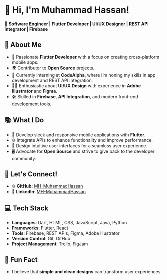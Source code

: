 # 👋 Hi, I'm Muhammad Hassan! 

🎯 **Software Engineer | Flutter Developer | UI/UX Designer | REST API Integrator | Firebase**

## 🚀 About Me
- 🌟 Passionate **Flutter Developer** with a focus on creating cross-platform mobile apps.
- 🌍 Contributor to **Open Source** projects.
- 🌱 Currently interning at **CodeAlpha**, where I’m honing my skills in app development and REST API integration.
- 🧑‍🎨 Enthusiastic about **UI/UX Design** with experience in **Adobe Illustrator** and **Figma**.
- 🛠 Skilled in **Firebase**, **API Integration**, and modern front-end development tools.

## 📚 What I Do
- 📱 Develop sleek and responsive mobile applications with **Flutter**.
- 🌐 Integrate APIs to enhance functionality and improve performance.
- 🎨 Design intuitive user interfaces for a seamless user experience.
- 🖥️ Advocate for **Open Source** and strive to give back to the developer community.

## 📌 Let's Connect!
- 🌐 **GitHub**: [MH-MuhammadHassan](https://github.com/MH-MuhammadHassan)
- 💼 **LinkedIn**: [MH-MuhammadHassan](https://www.linkedin.com/in/mh-muhammadhassan/)

## 💻 Tech Stack
- **Languages**: Dart, HTML, CSS, JavaScript, Java, Python
- **Frameworks**: Flutter, React
- **Tools**: Firebase, REST APIs, Figma, Adobe Illustrator
- **Version Control**: Git, GitHub
- **Project Management**: Trello, FigJam

## 🌟 Fun Fact
- I believe that **simple and clean designs** can transform user experiences.
